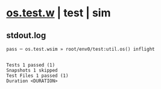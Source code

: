 # [os.test.w](../../../../../../examples/tests/sdk_tests/util/os.test.w) | test | sim

## stdout.log
```log
pass ─ os.test.wsim » root/env0/test:util.os() inflight
 
 
Tests 1 passed (1)
Snapshots 1 skipped
Test Files 1 passed (1)
Duration <DURATION>
```


